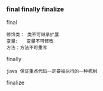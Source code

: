 ### final finally finalize

final

```
修饰类： 类不可继承扩展
变量:   变量不可修改
方法：方法不可重写
```
finally 

```
java 保证重点代码一定要被执行的一种机制
```

finalize

```

```
